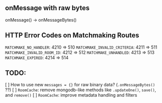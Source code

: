 ## onMessage with raw bytes

onMessage() -> onMessageBytes()

## HTTP Error Codes on Matchmaking Routes

`MATCHMAKE_NO_HANDLER`: 4210 => 510
`MATCHMAKE_INVALID_CRITERIA`: 4211 => 511
`MATCHMAKE_INVALID_ROOM_ID`: 4212 => 512
`MATCHMAKE_UNHANDLED`: 4213 => 513
`MATCHMAKE_EXPIRED`: 4214 => 514


## TODO:

[ ] How to use new `messages = {}` for raw binary data? (`.onMessageBytes()` ??)
[ ] `RoomCache`: remove mongodb-like methods like `.updateOne()`, `save()`, and `remove()`
[ ] `RoomCache`: improve metadata handling and filters